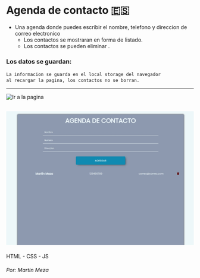 # Agenda de contacto :es:

- Una agenda donde puedes escribir el nombre, telefono y direccion de correo electronico
    - Los contactos se mostraran en forma de listado.
    - Los contactos se pueden eliminar .

### Los datos se guardan:
    La informacion se guarda en el local storage del navegador 
    al recargar la pagina, los contactos no se borran.

------------
![Ir a la pagina](https://martinmeza0.github.io/agenda-contacto/)

![](vista_previa.jpg)
------------

HTML - CSS - JS


###### Por: Martin Meza
